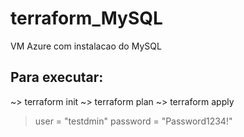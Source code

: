 # terraform_MySQL
VM Azure com instalacao do MySQL

## Para executar:

~> terraform init
~> terraform plan
~> terraform apply

>user     = "testdmin"
>password = "Password1234!"
